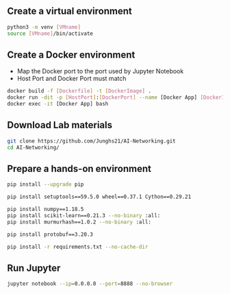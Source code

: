 ## Create a virtual environment
```bash
python3 -m venv [VMname]
source [VMname]/bin/activate
```


## Create a Docker environment
- Map the Docker port to the port used by Jupyter Notebook
- Host Port and Docker Port must match
```bash
docker build -f [Dockerfile] -t [DockerImage] . 
docker run -dit -p [HostPort]:[DockerPort] --name [Docker App] [DockerImage]
docker exec -it [Docker App] bash 
```


## Download Lab materials
```bash
git clone https://github.com/Junghs21/AI-Networking.git
cd AI-Networking/
```


##  Prepare a hands-on environment
```bash
pip install --upgrade pip

pip install setuptools==59.5.0 wheel==0.37.1 Cython==0.29.21

pip install numpy==1.18.5
pip install scikit-learn==0.21.3 --no-binary :all:
pip install murmurhash==1.0.2 --no-binary :all:

pip install protobuf==3.20.3

pip install -r requirements.txt --no-cache-dir
```


## Run Jupyter
```bash
jupyter notebook --ip=0.0.0.0 --port=8888 --no-browser
```
